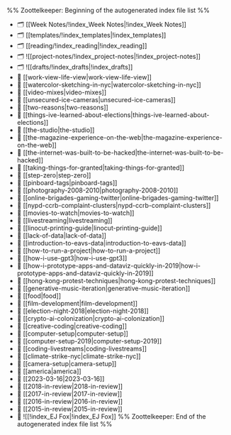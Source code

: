 %% Zoottelkeeper: Beginning of the autogenerated index file list  %%
- 🗂️ [[Week Notes/!index_Week Notes|!index_Week Notes]]
- 🗂️ [[templates/!index_templates|!index_templates]]
- 🗂️ [[reading/!index_reading|!index_reading]]
- 🗂️ ![[project-notes/!index_project-notes|!index_project-notes]]
- 🗂️ ![[drafts/!index_drafts|!index_drafts]]
- 📄 [[work-view-life-view|work-view-life-view]]
- 📄 [[watercolor-sketching-in-nyc|watercolor-sketching-in-nyc]]
- 📄 [[video-mixes|video-mixes]]
- 📄 [[unsecured-ice-cameras|unsecured-ice-cameras]]
- 📄 [[two-reasons|two-reasons]]
- 📄 [[things-ive-learned-about-elections|things-ive-learned-about-elections]]
- 📄 [[the-studio|the-studio]]
- 📄 [[the-magazine-experience-on-the-web|the-magazine-experience-on-the-web]]
- 📄 [[the-internet-was-built-to-be-hacked|the-internet-was-built-to-be-hacked]]
- 📄 [[taking-things-for-granted|taking-things-for-granted]]
- 📄 [[step-zero|step-zero]]
- 📄 [[pinboard-tags|pinboard-tags]]
- 📄 [[photography-2008-2010|photography-2008-2010]]
- 📄 [[online-brigades-gaming-twitter|online-brigades-gaming-twitter]]
- 📄 [[nypd-ccrb-complaint-clusters|nypd-ccrb-complaint-clusters]]
- 📄 [[movies-to-watch|movies-to-watch]]
- 📄 [[livestreaming|livestreaming]]
- 📄 [[linocut-printing-guide|linocut-printing-guide]]
- 📄 [[lack-of-data|lack-of-data]]
- 📄 [[introduction-to-eavs-data|introduction-to-eavs-data]]
- 📄 [[how-to-run-a-project|how-to-run-a-project]]
- 📄 [[how-i-use-gpt3|how-i-use-gpt3]]
- 📄 [[how-i-prototype-apps-and-dataviz-quickly-in-2019|how-i-prototype-apps-and-dataviz-quickly-in-2019]]
- 📄 [[hong-kong-protest-techniques|hong-kong-protest-techniques]]
- 📄 [[generative-music-iteration|generative-music-iteration]]
- 📄 [[food|food]]
- 📄 [[film-development|film-development]]
- 📄 [[election-night-2018|election-night-2018]]
- 📄 [[crypto-ai-colonization|crypto-ai-colonization]]
- 📄 [[creative-coding|creative-coding]]
- 📄 [[computer-setup|computer-setup]]
- 📄 [[computer-setup-2019|computer-setup-2019]]
- 📄 [[coding-livestreams|coding-livestreams]]
- 📄 [[climate-strike-nyc|climate-strike-nyc]]
- 📄 [[camera-setup|camera-setup]]
- 📄 [[america|america]]
- 📄 [[2023-03-16|2023-03-16]]
- 📄 [[2018-in-review|2018-in-review]]
- 📄 [[2017-in-review|2017-in-review]]
- 📄 [[2016-in-review|2016-in-review]]
- 📄 [[2015-in-review|2015-in-review]]
- 📄 ![[!index_EJ Fox|!index_EJ Fox]]
%% Zoottelkeeper: End of the autogenerated index file list  %%
